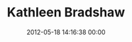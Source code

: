 ---
title: "Kathleen Bradshaw"
date: 2012-05-18 14:16:38 00:00
permalink: /klbradshaw
twitter: ""
likes: [130,464]
id: 321
gravatar: "http://www.gravatar.com/avatar/8e80e9df0d47babcc6e6973d60978917"
---